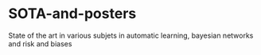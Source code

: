 # SOTA-and-posters
State of the art in various subjets in automatic learning, bayesian networks and risk and biases
